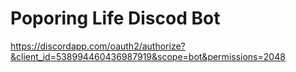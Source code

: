 Poporing Life Discod Bot
===

https://discordapp.com/oauth2/authorize?&client_id=538994460436987919&scope=bot&permissions=2048